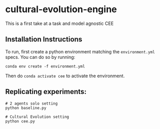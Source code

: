 # cultural-evolution-engine
This is a first take at a task and model agnostic CEE

## Installation Instructions 
To run, first create a python environment matching the `environment.yml` specs. You can do so by running:

```
conda env create -f environment.yml
```

Then do `conda activate cee` to activate the environment.

## Replicating experiments: 

```
# 2 agents solo setting
python baseline.py

# Cultural Evolution setting
python cee.py
```
